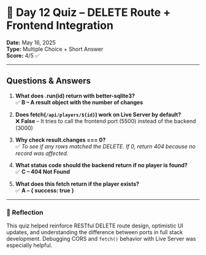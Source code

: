 # 🧪 Day 12 Quiz – DELETE Route + Frontend Integration

**Date:** May 16, 2025  
**Type:** Multiple Choice + Short Answer  
**Score:** 4/5 ✅

---

## Questions & Answers

1. **What does .run(id) return with better-sqlite3?**  
   ✅ **B – A result object with the number of changes**

2. **Does fetch(`/api/players/${id}`) work on Live Server by default?**  
   ❌ **False** – It tries to call the frontend port (5500) instead of the backend (3000)

3. **Why check result.changes === 0?**  
   ✅ *To see if any rows matched the DELETE. If 0, return 404 because no record was affected.*

4. **What status code should the backend return if no player is found?**  
   ✅ **C – 404 Not Found**

5. **What does this fetch return if the player exists?**  
   ✅ **A – { success: true }**

---

### 📘 Reflection
This quiz helped reinforce RESTful DELETE route design, optimistic UI updates, and understanding the difference between ports in full stack development. Debugging CORS and `fetch()` behavior with Live Server was especially helpful.
